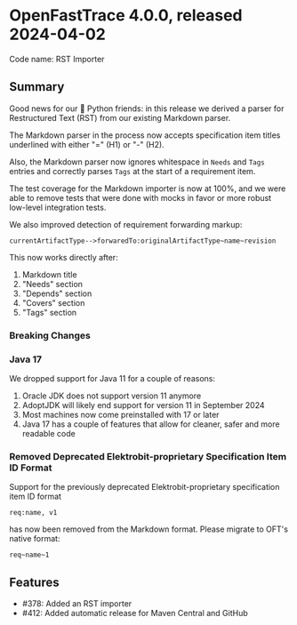 # OpenFastTrace 4.0.0, released 2024-04-02

Code name: RST Importer

## Summary

Good news for our 🐍 Python friends: in this release we derived a parser for Restructured Text (RST) from our existing Markdown parser.

The Markdown parser in the process now accepts specification item titles underlined with either "=" (H1) or "-" (H2).

Also, the Markdown parser now ignores whitespace in `Needs` and `Tags` entries and correctly parses `Tags` at the start of a requirement item.

The test coverage for the Markdown importer is now at 100%, and we were able to remove tests that were done with mocks in favor or more robust low-level integration tests.

We also improved detection of requirement forwarding markup:

    currentArtifactType-->forwaredTo:originalArtifactType~name~revision

This now works directly after:

1. Markdown title
2. "Needs" section
3. "Depends" section
4. "Covers" section
5. "Tags" section

### Breaking Changes

### Java 17

We dropped support for Java 11 for a couple of reasons:

1. Oracle JDK does not support version 11 anymore
2. AdoptJDK will likely end support for version 11 in September 2024
3. Most machines now come preinstalled with 17 or later
4. Java 17 has a couple of features that allow for cleaner, safer and more readable code

### Removed Deprecated Elektrobit-proprietary Specification Item ID Format

Support for the previously deprecated Elektrobit-proprietary specification item ID format

    req:name, v1

has now been removed from the Markdown format. Please migrate to OFT's native format:

    req~name~1

## Features

* #378: Added an RST importer
* #412: Added automatic release for Maven Central and GitHub
